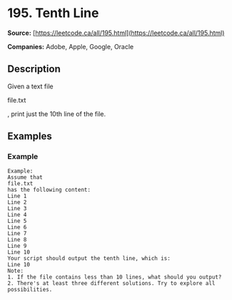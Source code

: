 # 195. Tenth Line

**Source:** [https://leetcode.ca/all/195.html](https://leetcode.ca/all/195.html)

**Companies:** Adobe, Apple, Google, Oracle

## Description

Given a text file

file.txt

, print just the 10th line of the file.

## Examples

### Example

```
Example:
Assume that
file.txt
has the following content:
Line 1
Line 2
Line 3
Line 4
Line 5
Line 6
Line 7
Line 8
Line 9
Line 10
Your script should output the tenth line, which is:
Line 10
Note:
1. If the file contains less than 10 lines, what should you output?
2. There's at least three different solutions. Try to explore all possibilities.
```

